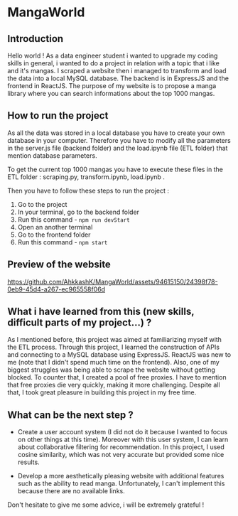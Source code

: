 # MangaWorld

## Introduction 

Hello world ! As a data engineer student i wanted to upgrade my coding skills in general, i wanted to do a project in relation with a topic that i like and it's mangas.
I scraped a website then i managed to transform and load the data into a local MySQL database. The backend is in ExpressJS and the frontend in ReactJS. The purpose of my website is to propose a manga library where you can search informations about the top 1000 mangas.

## How to run the project

As all the data was stored in a local database you have to create your own database in your computer. Therefore you have to modify all the parameters in the server.js file  (backend folder) and the load.ipynb file (ETL folder) that mention database parameters. 

To get the current top 1000 mangas you have to execute these files in the ETL folder : scraping.py, transform.ipynb, load.ipynb .

Then you have to follow these steps to run the project : 

1. Go to the project
2. In your terminal, go to the backend folder
3. Run this command - `npm run devStart`
4. Open an another terminal
5. Go to the frontend folder
6. Run this command - `npm start`
   
## Preview of the website

https://github.com/AhkkashK/MangaWorld/assets/94615150/24398f78-0eb9-45d4-a267-ec965558f06d


## What i have learned from this (new skills, difficult parts of my project...) ? 

As I mentioned before, this project was aimed at familiarizing myself with the ETL process. Through this project, I learned the construction of APIs and connecting to a MySQL database using ExpressJS. ReactJS was new to me (note that I didn't spend much time on the frontend). Also, one of my biggest struggles was being able to scrape the website without getting blocked. To counter that, I created a pool of free proxies. I have to mention that free proxies die very quickly, making it more challenging. Despite all that, I took great pleasure in building this project in my free time.


## What can be the next step ? 

- Create a user account system (I did not do it because I wanted to focus on other things at this time). Moreover with this user system, I can learn about collaborative filtering for recommendation. In this project, I used cosine similarity, which was not very accurate but provided some nice results.

- Develop a more aesthetically pleasing website with additional features such as the ability to read manga. Unfortunately, I can't implement this because there are no available links.


Don't hesitate to give me some advice, i will be extremely grateful ! 


